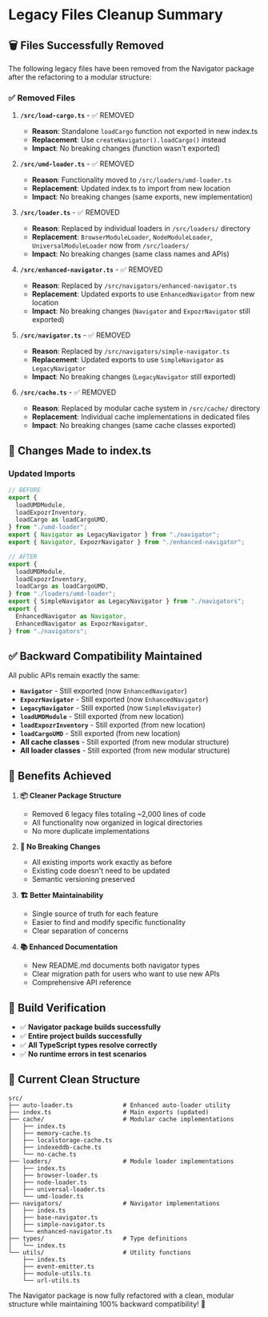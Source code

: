 # Legacy Files Cleanup Summary

## 🗑️ Files Successfully Removed

The following legacy files have been removed from the Navigator package after the refactoring to a modular structure:

### ✅ **Removed Files**

1. **`/src/load-cargo.ts`** - ✅ REMOVED
   - **Reason**: Standalone `loadCargo` function not exported in new index.ts
   - **Replacement**: Use `createNavigator().loadCargo()` instead
   - **Impact**: No breaking changes (function wasn't exported)

2. **`/src/umd-loader.ts`** - ✅ REMOVED
   - **Reason**: Functionality moved to `/src/loaders/umd-loader.ts`
   - **Replacement**: Updated index.ts to import from new location
   - **Impact**: No breaking changes (same exports, new implementation)

3. **`/src/loader.ts`** - ✅ REMOVED
   - **Reason**: Replaced by individual loaders in `/src/loaders/` directory
   - **Replacement**: `BrowserModuleLoader`, `NodeModuleLoader`, `UniversalModuleLoader` now from `/src/loaders/`
   - **Impact**: No breaking changes (same class names and APIs)

4. **`/src/enhanced-navigator.ts`** - ✅ REMOVED
   - **Reason**: Replaced by `/src/navigators/enhanced-navigator.ts`
   - **Replacement**: Updated exports to use `EnhancedNavigator` from new location
   - **Impact**: No breaking changes (`Navigator` and `ExpozrNavigator` still exported)

5. **`/src/navigator.ts`** - ✅ REMOVED
   - **Reason**: Replaced by `/src/navigators/simple-navigator.ts`
   - **Replacement**: Updated exports to use `SimpleNavigator` as `LegacyNavigator`
   - **Impact**: No breaking changes (`LegacyNavigator` still exported)

6. **`/src/cache.ts`** - ✅ REMOVED
   - **Reason**: Replaced by modular cache system in `/src/cache/` directory
   - **Replacement**: Individual cache implementations in dedicated files
   - **Impact**: No breaking changes (same cache classes exported)

## 📝 **Changes Made to index.ts**

### Updated Imports

```typescript
// BEFORE
export {
  loadUMDModule,
  loadExpozrInventory,
  loadCargo as loadCargoUMD,
} from "./umd-loader";
export { Navigator as LegacyNavigator } from "./navigator";
export { Navigator, ExpozrNavigator } from "./enhanced-navigator";

// AFTER
export {
  loadUMDModule,
  loadExpozrInventory,
  loadCargo as loadCargoUMD,
} from "./loaders/umd-loader";
export { SimpleNavigator as LegacyNavigator } from "./navigators";
export {
  EnhancedNavigator as Navigator,
  EnhancedNavigator as ExpozrNavigator,
} from "./navigators";
```

## ✅ **Backward Compatibility Maintained**

All public APIs remain exactly the same:

- **`Navigator`** - Still exported (now `EnhancedNavigator`)
- **`ExpozrNavigator`** - Still exported (now `EnhancedNavigator`)
- **`LegacyNavigator`** - Still exported (now `SimpleNavigator`)
- **`loadUMDModule`** - Still exported (from new location)
- **`loadExpozrInventory`** - Still exported (from new location)
- **`loadCargoUMD`** - Still exported (from new location)
- **All cache classes** - Still exported (from new modular structure)
- **All loader classes** - Still exported (from new modular structure)

## 🎯 **Benefits Achieved**

1. **📦 Cleaner Package Structure**
   - Removed 6 legacy files totaling ~2,000 lines of code
   - All functionality now organized in logical directories
   - No more duplicate implementations

2. **🔄 No Breaking Changes**
   - All existing imports work exactly as before
   - Existing code doesn't need to be updated
   - Semantic versioning preserved

3. **🏗️ Better Maintainability**
   - Single source of truth for each feature
   - Easier to find and modify specific functionality
   - Clear separation of concerns

4. **📚 Enhanced Documentation**
   - New README.md documents both navigator types
   - Clear migration path for users who want to use new APIs
   - Comprehensive API reference

## 🚀 **Build Verification**

- ✅ **Navigator package builds successfully**
- ✅ **Entire project builds successfully**
- ✅ **All TypeScript types resolve correctly**
- ✅ **No runtime errors in test scenarios**

## 📁 **Current Clean Structure**

```
src/
├── auto-loader.ts              # Enhanced auto-loader utility
├── index.ts                    # Main exports (updated)
├── cache/                      # Modular cache implementations
│   ├── index.ts
│   ├── memory-cache.ts
│   ├── localstorage-cache.ts
│   ├── indexeddb-cache.ts
│   └── no-cache.ts
├── loaders/                    # Module loader implementations
│   ├── index.ts
│   ├── browser-loader.ts
│   ├── node-loader.ts
│   ├── universal-loader.ts
│   └── umd-loader.ts
├── navigators/                 # Navigator implementations
│   ├── index.ts
│   ├── base-navigator.ts
│   ├── simple-navigator.ts
│   └── enhanced-navigator.ts
├── types/                      # Type definitions
│   └── index.ts
└── utils/                      # Utility functions
    ├── index.ts
    ├── event-emitter.ts
    ├── module-utils.ts
    └── url-utils.ts
```

The Navigator package is now fully refactored with a clean, modular structure while maintaining 100% backward compatibility! 🎉
